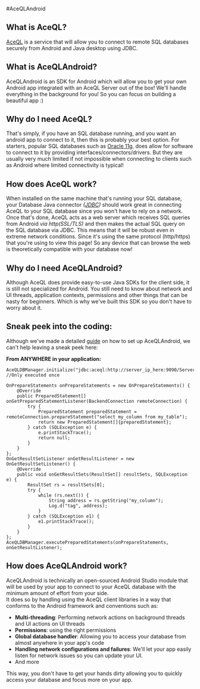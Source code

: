 #AceQLAndroid

What is AceQL?
---
[AceQL](https://www.aceql.com/) is a service that will allow you to connect to remote SQL databases securely from Android and Java desktop using JDBC.

What is AceQLAndroid?
---
AceQLAndroid is an SDK for Android which will allow you to get your own Android app integrated with an AceQL Server out of the box! We'll handle everything in the background for you! So you can focus on building a beautiful app :)

Why do I need AceQL?
---
That's simply, if you have an SQL database running, and you want an android app to connect to it, then this is probably your best option. For starters, popular SQL databases such as [Oracle 11g](http://www.oracle.com/technetwork/database/database-technologies/express-edition/overview/index.html), does allow for software to connect to it by providing interfaces/connectors/drivers. But they are usually very much limited if not impossible when connecting to clients such as Android where limited connectivity is typical!

How does AceQL work?
---
When installed on the same machine that's running your SQL database, your Database Java connector *([JDBC](http://www.oracle.com/technetwork/java/javase/jdbc/index.html))* should work great in connecting AceQL to your SQL database since you won't have to rely on a network. Once that's done, AceQL acts as a web server which receives SQL queries from Android *via http(SSL/TLS)* and then makes the actual SQL query on the SQL database via JDBC. This means that it will be robust even in extreme network conditions. Since it's using the same protocol (http/https) that you're using to view this page! So any device that can browse the web is theoretically compatible with your database now!

Why do I need AceQLAndroid?
---
Although AceQL does provide easy-to-use Java SDKs for the client side, it is still not specialized for Android. You still need to know about network and UI threads, application contexts, permissions and other things that can be nasty for beginners. Which is why we've built this SDK so you don't have to worry about it.

Sneak peek into the coding:
---
Although we've made a detailed [guide](https://github.com/reubenjohn/AceQLAndroid/wiki/4.-Android-setup) on how to set up AceQLAndroid, we can't help leaving a sneak peek here:

**From ANYWHERE in your application:**

    AceQLDBManager.initialize("jdbc:aceql:http://server_ip_here:9090/ServerSqlManager","username","password"); //Only executed once
    
    OnPrepareStatements onPrepareStatements = new OnPrepareStatements() {
        @Override
        public PreparedStatement[] onGetPreparedStatementListener(BackendConnection remoteConnection) {
            try {
                PreparedStatement preparedStatement = remoteConnection.prepareStatement("select my_column from my_table");
                return new PreparedStatement[]{preparedStatement};
            } catch (SQLException e) {
                e.printStackTrace();
                return null;
            }
        }
    };
    OnGetResultSetListener onGetResultListener = new OnGetResultSetListener() {
        @Override
        public void onGetResultSets(ResultSet[] resultSets, SQLException e) {
            ResultSet rs = resultSets[0];
            try {
                while (rs.next()) {
                    String address = rs.getString("my_column");
                    Log.d("tag", address);
                }
            } catch (SQLException e1) {
                e1.printStackTrace();
            }
        }
    };
    AceQLDBManager.executePreparedStatements(onPrepareStatements, onGetResultListener);

How does AceQLAndroid work?
---
AceQLAndroid is technically an open-sourced Android Studio module that will be used by your app to connect to your AceQL database with the minimum amount of effort from your side.  
It does so by handling using the AceQL client libraries in a way that conforms to the Android framework and conventions such as:

 - **Multi-threading**: Performing network actions on background threads and UI actions on UI threads
 - **Permissions**: using the right permissions
 - **Global database handler**: Allowing you to access your database from almost anywhere in your app's code
 - **Handling network configurations and failures**: We'll let your app easily listen for network issues so you can update your UI.
 - And more

This way, you don't have to get your hands dirty allowing you to quickly access your database and focus more on your app.
